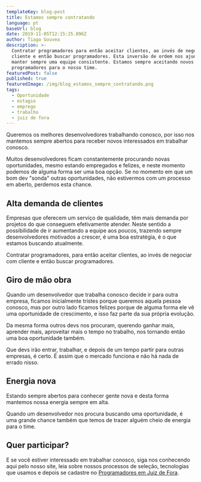 ```yaml
---
templateKey: blog-post
title: Estamos sempre contratando
language: pt
baseUrl: blog
date: 2019-11-05T12:15:25.896Z
author: Tiago Gouvea
description: >-
  Contratar programadores para então aceitar clientes, ao invés de negociar com
  cliente e então buscar programadores. Esta inversão de ordem nos ajuda a
  manter sempre uma equipe consistente. Estamos sempre aceitando novos
  programadores para o nosso time.
featuredPost: false
published: true
featuredImage: /img/blog_estamos_sempre_contratando.png
tags:
  - Oportunidade
  - estagio
  - emprego
  - trabalho
  - juiz de fora
---
```

Queremos os melhores desenvolvedores trabalhando conosco, por isso nos mantemos sempre abertos para receber novos interessados em trabalhar conosco.

Muitos desenvolvedores ficam constantemente procurando novas oportunidades, mesmo estando empregados e felizes, e neste momento podemos de alguma forma ser uma boa opção. Se no momento em que um bom dev "sonda" outras oportunidades, não estivermos com um processo em aberto, perdemos esta chance.

## Alta demanda de clientes

Empresas que oferecem um serviço de qualidade, têm mais demanda por projetos do que conseguem efetivamente atender. Neste sentido a possibilidade de ir aumentando a equipe aos poucos, trazendo sempre desenvolvedores motivados a crescer, é uma boa estratégia, é o que estamos buscando atualmente.

Contratar programadores, para então aceitar clientes, ao invés de negociar com cliente e então buscar programadores.

## Giro de mão obra

Quando um desenvolvedor que trabalha conosco decide ir para outra empresa, ficamos inicialmente tristes porque queremos aquela pessoa conosco, mas por outro lado ficamos felizes porque de alguma forma ele vê uma oportunidade de crescimento, e isso faz parte da sua própria evolução.

Da mesma forma outros devs nos procuram, querendo ganhar mais, aprender mais, aproveitar mais o tempo no trabalho, nos tornando então uma boa oportunidade também.

Que devs irão entrar, trabalhar, e depois de um tempo partir para outras empresas, é certo. É assim que o mercado funciona e não há nada de errado nisso. 

## Energia nova

Estando sempre abertos para conhecer gente nova e desta forma mantemos nossa energia sempre em alta. 

Quando um desenvolvedor nos procura buscando uma oportunidade, é uma grande chance também que temos de trazer alguém cheio de energia para o time.

## Quer participar?

E se você estiver interessado em trabalhar conosco, siga nos conhecendo aqui pelo nosso site, leia sobre nossos processos de seleção, tecnologias que usamos e depois se cadastre no [Programadores em Juiz de Fora](https://programador.emjuizdefora.com/).
